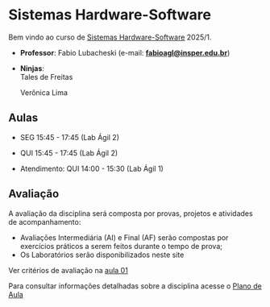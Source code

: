 # Sistemas Hardware-Software

Bem vindo ao curso de <a href="./outros/sistemas-hardware-software.html" target="_blank">Sistemas Hardware-Software</a> 2025/1.

* **Professor**: Fabio Lubacheski (e-mail: **fabioagl@insper.edu.br**)

* **Ninjas**:  
    Tales de Freitas
    
    Verônica Lima

## Aulas

* SEG 15:45 - 17:45 (Lab Ágil 2)
* QUI 15:45 - 17:45 (Lab Ágil 2)

* Atendimento: QUI 14:00 - 15:30 (Lab Ágil 1)

## Avaliação

A avaliação da disciplina será composta por provas, projetos e atividades de acompanhamento:

* Avaliações Intermediária (AI) e Final (AF) serão compostas por exercícios práticos a serem feitos durante o tempo de prova;
* Os Laboratórios serão disponibilizados neste site

Ver critérios de avaliação na [aula 01](./aulas/01-inteiros/slides.pdf)

Para consultar informações detalhadas sobre a disciplina acesse o [Plano de Aula](PlanoDeAula_25_1.pdf)
